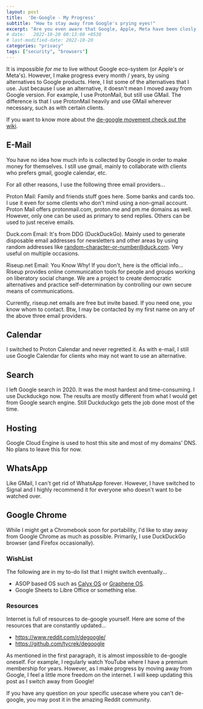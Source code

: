 ```yaml
---
layout: post
title:  'De-Google - My Progress'
subtitle: "How to stay away from Google's prying eyes!"
excerpt: "Are you even aware that Google, Apple, Meta have been closly watching your every moment?!"
# date:   2022-10-20 00:13:00 +0530
# last-modified-date: 2022-10-20
categories: "privacy"
tags: ["security", "browsers"]
---
```


It is impossible *for me* to live without Google eco-system (or Apple's or Meta's). However, I make progress every month / years, by using alternatives to Google products. Here, I list some of the alternatives that I use. Just because I use an alternative, it doesn't mean I moved away from Google version. For example, I use ProtonMail, but still use GMail. The difference is that I use ProtonMail heavily and use GMail wherever necessary, such as with certain clients.

If you want to know more about the [de-google movement check out the wiki](https://wikipedia.org/wiki/DeGoogle).

## E-Mail

You have no idea how much info is collected by Google in order to make money for themselves. I still use gmail, mainly to collaborate with clients who prefers gmail, google calendar, etc.

For all other reasons, I use the following three email providers...

Proton Mail: Family and friends stuff goes here. Some banks and cards too. I use it even for some clients who don't mind using a non-gmail account. Proton Mail offers protonmail.com, proton.me and pm.me domains as well. However, only one can be used as primary to send replies. Others can be used to just receive emails.

Duck.com Email: It's from DDG (DuckDuckGo). Mainly used to generate disposable email addresses for newsletters and other areas by using random addresses like random-character-or-number@duck.com. Very useful on multiple occasions.

Riseup.net Email: You Know Why! If you don't, here is the official info... Riseup provides online communication tools for people and groups working on liberatory social change. We are a project to create democratic alternatives and practice self-determination by controlling our own secure means of communications.

Currently, riseup.net emails are free but invite based. If you need one, you know whom to contact. Btw, I may be contacted by my first name on any of the above three email providers.

## Calendar

I switched to Proton Calendar and never regretted it. As with e-mail, I still use Google Calendar for clients who may not want to use an alternative.

## Search

I left Google search in 2020. It was the most hardest and time-consuming. I use Duckduckgo now. The results are mostly different from what I would get from Google search engine. Still Duckduckgo gets the job done most of the time.

## Hosting

Google Cloud Engine is used to host this site and most of my domains' DNS. No plans to leave this for now.

## WhatsApp

Like GMail, I can't get rid of WhatsApp forever. However, I have switched to Signal and I highly recommend it for everyone who doesn't want to be watched over.

## Google Chrome

While I might get a Chromebook soon for portability, I'd like to stay away from Google Chrome as much as possible. Primarily, I use DuckDuckGo browser (and Firefox occasionally).

### WishList

The following are in my to-do list that I might switch eventually...

+ ASOP based OS such as [Calyx OS](https://calyxos.org/) or [Graphene OS](https://grapheneos.org/).
+ Google Sheets to Libre Office or something else.

### Resources

Internet is full of resources to de-google yourself. Here are some of the resources that are constantly updated...

- https://www.reddit.com/r/degoogle/
- https://github.com/tycrek/degoogle

As mentioned in the first paragraph, it is almost impossible to de-google oneself. For example, I regularly watch YouTube where I have a premium membership for years. However, as I make progress by moving away from Google, I feel a little more freedom on the internet. I will keep updating this post as I switch away from Google!

If you have any question on your specific usecase where you can't de-google, you may post it in the amazing Reddit community.
